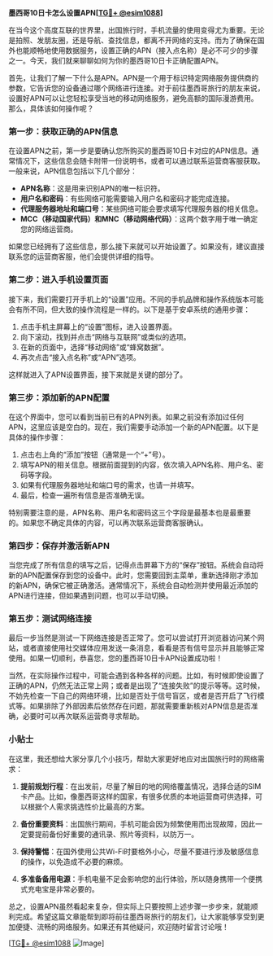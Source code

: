 **墨西哥10日卡怎么设置APN[[TG💪+ @esim1088](https://t.me/s/esim1088)]**

在当今这个高度互联的世界里，出国旅行时，手机流量的使用变得尤为重要。无论是拍照、发朋友圈，还是导航、查找信息，都离不开网络的支持。而为了确保在国外也能顺畅地使用数据服务，设置正确的APN（接入点名称）是必不可少的步骤之一。今天，我们就来聊聊如何为你的墨西哥10日卡正确配置APN。

首先，让我们了解一下什么是APN。APN是一个用于标识特定网络服务提供商的参数，它告诉您的设备通过哪个网络进行连接。对于前往墨西哥旅行的朋友来说，设置好APN可以让您轻松享受当地的移动网络服务，避免高额的国际漫游费用。那么，具体该如何操作呢？

### 第一步：获取正确的APN信息

在设置APN之前，第一步是要确认您所购买的墨西哥10日卡对应的APN信息。通常情况下，这些信息会随卡附带一份说明书，或者可以通过联系运营商客服获取。一般来说，APN信息包括以下几个部分：

- **APN名称**：这是用来识别APN的唯一标识符。
- **用户名和密码**：有些网络可能需要输入用户名和密码才能完成连接。
- **代理服务器地址和端口号**：某些网络可能会要求填写代理服务器的相关信息。
- **MCC（移动国家代码）和MNC（移动网络代码）**：这两个数字用于唯一确定您的网络运营商。

如果您已经拥有了这些信息，那么接下来就可以开始设置了。如果没有，建议直接联系您的运营商客服，他们会提供详细的指导。

### 第二步：进入手机设置页面

接下来，我们需要打开手机上的“设置”应用。不同的手机品牌和操作系统版本可能会有所不同，但大致的操作流程是一样的。以下是基于安卓系统的通用步骤：

1. 点击手机主屏幕上的“设置”图标，进入设置界面。
2. 向下滚动，找到并点击“网络与互联网”或类似的选项。
3. 在新的页面中，选择“移动网络”或“蜂窝数据”。
4. 再次点击“接入点名称”或“APN”选项。

这样就进入了APN设置界面，接下来就是关键的部分了。

### 第三步：添加新的APN配置

在这个界面中，您可以看到当前已有的APN列表。如果之前没有添加过任何APN，这里应该是空白的。现在，我们需要手动添加一个新的APN配置。以下是具体的操作步骤：

1. 点击右上角的“添加”按钮（通常是一个“+”号）。
2. 填写APN的相关信息。根据前面提到的内容，依次填入APN名称、用户名、密码等字段。
3. 如果有代理服务器地址和端口号的需求，也请一并填写。
4. 最后，检查一遍所有信息是否准确无误。

特别需要注意的是，APN名称、用户名和密码这三个字段是最基本也是最重要的。如果您不确定具体的内容，可以再次联系运营商客服确认。

### 第四步：保存并激活新APN

当您完成了所有信息的填写之后，记得点击屏幕下方的“保存”按钮。系统会自动将新的APN配置保存到您的设备中。此时，您需要回到主菜单，重新选择刚才添加的新APN，确保它被正确激活。通常情况下，系统会自动检测并使用最近添加的APN进行连接，但如果遇到问题，也可以手动切换。

### 第五步：测试网络连接

最后一步当然是测试一下网络连接是否正常了。您可以尝试打开浏览器访问某个网站，或者直接使用社交媒体应用发送一条消息，看看是否有信号显示并且能够正常使用。如果一切顺利，恭喜您，您的墨西哥10日卡APN设置成功啦！

当然，在实际操作过程中，可能会遇到各种各样的问题。比如，有时候即使设置了正确的APN，仍然无法正常上网；或者是出现了“连接失败”的提示等等。这时候，不妨先检查一下自己的网络环境，比如是否处于信号盲区，或者是否开启了飞行模式等。如果排除了外部因素后依然存在问题，那就需要重新核对APN信息是否准确，必要时可以再次联系运营商寻求帮助。

### 小贴士

在这里，我还想给大家分享几个小技巧，帮助大家更好地应对出国旅行时的网络需求：

1. **提前规划行程**：在出发前，尽量了解目的地的网络覆盖情况，选择合适的SIM卡产品。比如，像墨西哥这样的国家，有很多优质的本地运营商可供选择，可以根据个人需求挑选性价比最高的方案。
   
2. **备份重要资料**：出国旅行期间，手机可能会因为频繁使用而出现故障，因此一定要提前备份好重要的通讯录、照片等资料，以防万一。

3. **保持警惕**：在国外使用公共Wi-Fi时要格外小心，尽量不要进行涉及敏感信息的操作，以免造成不必要的麻烦。

4. **多准备备用电源**：手机电量不足会影响您的出行体验，所以随身携带一个便携式充电宝是非常必要的。

总之，设置APN虽然看起来复杂，但实际上只要按照上述步骤一步步来，就能顺利完成。希望这篇文章能帮到即将前往墨西哥旅行的朋友们，让大家能够享受到更加便捷、流畅的网络服务。如果还有其他疑问，欢迎随时留言讨论哦！

[[TG💪+ @esim1088](https://t.me/s/esim1088) ![Image](https://i.postimg.cc/4NQfJmqS/Snipaste-2025-05-13-00-14-12.png)]